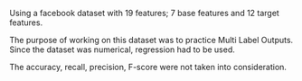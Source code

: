 Using a facebook dataset with 19 features; 7 base features and 12 target features.

The purpose of working on this dataset was to practice Multi Label Outputs. Since the dataset was numerical, regression had to be used. 

The accuracy, recall, precision, F-score were not taken into consideration.
